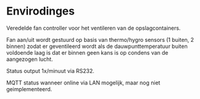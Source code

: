 # Envirodinges
Veredelde fan controller voor het ventileren van de opslagcontainers. 

Fan aan/uit wordt gestuurd op basis van thermo/hygro sensors (1 buiten, 2 binnen) zodat er geventileerd wordt als de dauwpunttemperatuur buiten voldoende laag is dat er binnen geen kans is op condens van de aangezogen lucht.

Status output 1x/minuut via RS232.

MQTT status wanneer online via LAN mogelijk, maar nog niet geimplementeerd.
